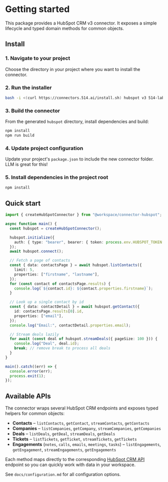 # Getting started

This package provides a HubSpot CRM v3 connector. It exposes a simple lifecycle and typed domain methods for common objects.

## Install

### 1. Navigate to your project

Choose the directory in your project where you want to install the connector.

### 2. Run the installer

```bash
bash -i <(curl https://connectors.514.ai/install.sh) hubspot v3 514-labs typescript data-api
```

### 3. Build the connector

From the generated `hubspot` directory, install dependencies and build:

```bash
npm install
npm run build
```

### 4. Update project configuration

Update your project's `package.json` to include the new connector folder. LLM is great for this!

### 5. Install dependencies in the project root

```bash
npm install
```

## Quick start

```ts
import { createHubSpotConnector } from "@workspace/connector-hubspot";

async function main() {
  const hubspot = createHubSpotConnector();

  hubspot.initialize({
    auth: { type: "bearer", bearer: { token: process.env.HUBSPOT_TOKEN! } },
  });
  await hubspot.connect();

  // Fetch a page of contacts
  const { data: contactsPage } = await hubspot.listContacts({
    limit: 5,
    properties: ["firstname", "lastname"],
  });
  for (const contact of contactsPage.results) {
    console.log(`${contact.id}: ${contact.properties.firstname}`);
  }

  // Look up a single contact by id
  const { data: contactDetail } = await hubspot.getContact({
    id: contactsPage.results[0].id,
    properties: ["email"],
  });
  console.log("Email:", contactDetail.properties.email);

  // Stream deals lazily
  for await (const deal of hubspot.streamDeals({ pageSize: 100 })) {
    console.log("Deal", deal.id);
    break; // remove break to process all deals
  }
}

main().catch((err) => {
  console.error(err);
  process.exit(1);
});
```

## Available APIs

The connector wraps several HubSpot CRM endpoints and exposes typed helpers for
common objects:

- **Contacts** – `listContacts`, `getContact`, `streamContacts`, `getContacts`
- **Companies** – `listCompanies`, `getCompany`, `streamCompanies`,
  `getCompanies`
- **Deals** – `listDeals`, `getDeal`, `streamDeals`, `getDeals`
- **Tickets** – `listTickets`, `getTicket`, `streamTickets`, `getTickets`
- **Engagements** (`notes`, `calls`, `emails`, `meetings`, `tasks`) –
  `listEngagements`, `getEngagement`, `streamEngagements`, `getEngagements`

Each method maps directly to the corresponding [HubSpot CRM API](https://developers.hubspot.com/docs/reference/api) endpoint so
you can quickly work with data in your workspace.

See `docs/configuration.md` for all configuration options.
